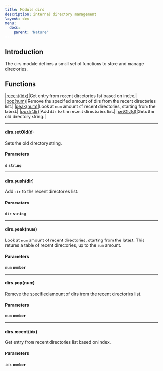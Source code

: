 ```yaml
---
title: Module dirs
description: internal directory management
layout: doc
menu:
  docs:
    parent: "Nature"
---
```



## Introduction
The dirs module defines a small set of functions to store and manage
directories.

## Functions
|<a href="#recent">recent(idx)</a>|Get entry from recent directories list based on index.|
|<a href="#pop">pop(num)</a>|Remove the specified amount of dirs from the recent directories list.|
|<a href="#peak">peak(num)</a>|Look at `num` amount of recent directories, starting from the latest.|
|<a href="#push">push(dir)</a>|Add `dir` to the recent directories list.|
|<a href="#setOld">setOld(d)</a>|Sets the old directory string.|

<hr>
<div id='setOld'>
<h4 class='heading'>
dirs.setOld(d)
<a href="#setOld" class='heading-link'>
	<i class="fas fa-paperclip"></i>
</a>
</h4>

Sets the old directory string.
#### Parameters
`d` **`string`**  


</div>


<hr>
<div id='push'>
<h4 class='heading'>
dirs.push(dir)
<a href="#push" class='heading-link'>
	<i class="fas fa-paperclip"></i>
</a>
</h4>

Add `dir` to the recent directories list.
#### Parameters
`dir` **`string`**  


</div>


<hr>
<div id='peak'>
<h4 class='heading'>
dirs.peak(num)
<a href="#peak" class='heading-link'>
	<i class="fas fa-paperclip"></i>
</a>
</h4>

Look at `num` amount of recent directories, starting from the latest.
This returns  a table of recent directories, up to the `num` amount.
#### Parameters
`num` **`number`**  


</div>


<hr>
<div id='pop'>
<h4 class='heading'>
dirs.pop(num)
<a href="#pop" class='heading-link'>
	<i class="fas fa-paperclip"></i>
</a>
</h4>

Remove the specified amount of dirs from the recent directories list.
#### Parameters
`num` **`number`**  


</div>


<hr>
<div id='recent'>
<h4 class='heading'>
dirs.recent(idx)
<a href="#recent" class='heading-link'>
	<i class="fas fa-paperclip"></i>
</a>
</h4>

Get entry from recent directories list based on index.
#### Parameters
`idx` **`number`**  


</div>

